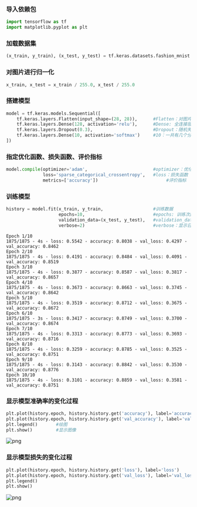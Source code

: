 ### 导入依赖包


```python
import tensorflow as tf
import matplotlib.pyplot as plt
```

### 加载数据集


```python
(x_train, y_train), (x_test, y_test) = tf.keras.datasets.fashion_mnist.load_data()
```

### 对图片进行归一化


```python
x_train, x_test = x_train / 255.0, x_test / 255.0
```

### 搭建模型


```python
model = tf.keras.models.Sequential([
    tf.keras.layers.Flatten(input_shape=(28, 28)),      #Flatten：对图片进行展平    input_shape: 输入图片的尺寸
    tf.keras.layers.Dense(128, activation='relu'),      #Dense: 全连接层    128：神经元个数    activation：激活函数
    tf.keras.layers.Dropout(0.3),                       #Dropout：随机失活神经元，防止过拟合
    tf.keras.layers.Dense(10, activation='softmax')     #10：一共有几个分类
])
```

### 指定优化函数、损失函数、评价指标


```python
model.compile(optimizer='adam',                         #optimizer：优化器
              loss='sparse_categorical_crossentropy',   #loss：损失函数
              metrics=['accuracy'])                          #评价指标
```

### 训练模型


```python
history = model.fit(x_train, y_train,                   #训练数据
                    epochs=10,                          #epochs: 训练次数
                    validation_data=(x_test, y_test),   #validation_data: 验证集
                    verbose=2)                          #verbose：显示日志等级
```

    Epoch 1/10
    1875/1875 - 4s - loss: 0.5542 - accuracy: 0.8038 - val_loss: 0.4297 - val_accuracy: 0.8462
    Epoch 2/10
    1875/1875 - 4s - loss: 0.4191 - accuracy: 0.8484 - val_loss: 0.4091 - val_accuracy: 0.8519
    Epoch 3/10
    1875/1875 - 4s - loss: 0.3877 - accuracy: 0.8587 - val_loss: 0.3817 - val_accuracy: 0.8657
    Epoch 4/10
    1875/1875 - 4s - loss: 0.3673 - accuracy: 0.8663 - val_loss: 0.3745 - val_accuracy: 0.8642
    Epoch 5/10
    1875/1875 - 4s - loss: 0.3519 - accuracy: 0.8712 - val_loss: 0.3675 - val_accuracy: 0.8672
    Epoch 6/10
    1875/1875 - 3s - loss: 0.3417 - accuracy: 0.8749 - val_loss: 0.3700 - val_accuracy: 0.8674
    Epoch 7/10
    1875/1875 - 4s - loss: 0.3313 - accuracy: 0.8773 - val_loss: 0.3693 - val_accuracy: 0.8716
    Epoch 8/10
    1875/1875 - 4s - loss: 0.3259 - accuracy: 0.8785 - val_loss: 0.3525 - val_accuracy: 0.8751
    Epoch 9/10
    1875/1875 - 4s - loss: 0.3143 - accuracy: 0.8842 - val_loss: 0.3530 - val_accuracy: 0.8776
    Epoch 10/10
    1875/1875 - 4s - loss: 0.3101 - accuracy: 0.8859 - val_loss: 0.3581 - val_accuracy: 0.8751
    

### 显示模型准确率的变化过程


```python
plt.plot(history.epoch, history.history.get('accuracy'), label='accuracy')         #横坐标、纵坐标、标签
plt.plot(history.epoch, history.history.get('val_accuracy'), label='val_accuracy')
plt.legend()       #绘图
plt.show()         #显示图像
```


![png](output_13_0.png)


### 显示模型损失的变化过程


```python
plt.plot(history.epoch, history.history.get('loss'), label='loss')
plt.plot(history.epoch, history.history.get('val_loss'), label='val_loss')
plt.legend()
plt.show()
```


![png](output_15_0.png)

